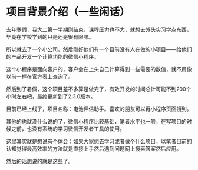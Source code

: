 # 项目背景介绍（一些闲话）
去年寒假，我大二第一学期刚结束，课程压力也不大，就想去外头实习学点东西，毕竟在学校学到的只是还是很有限嘛。

所以就去了一个小公司，然后刚好他们有一个目前没有人在做的小项目——给他们的产品开发一个计算功能的微信小程序。

这个小程序是面向客户的，客户会在上头自己计算得到一些需要的数值，就不用像以前一样在官方表上查询了。

然后到了暑假，这个项目差不多算是做完了，有效开发的时间总计可能不到200个小时左右吧，最终更新到了2.3.0版本。

目前已经上线了，项目名称：电池评估助手。喜欢的朋友可以再小程序页面搜到。

其他的也就没什么说的了，微信小程序比较基础，笔者水平也一般，在写项目的时候之前，也没有系统的学习微信开发者工具的使用。

这里其实就是想说有个体会：如果大家想去学习或者做个什么项目，以笔者目前的认知觉得最高效率的方法就是直接上手然后遇到问题网上搜索答案然后应用。

然后的话想说的就是这些了。
